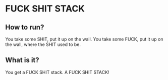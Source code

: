 # FUCK SHIT STACK

## How to run?

You take some SHIT, put it up on the wall.
You take some FUCK, put it up on the wall, where the SHIT used to be.

## What is it?

You get a FUCK SHIT stack.
A FUCK SHIT STACK!